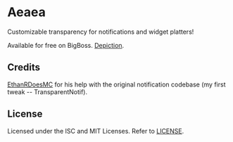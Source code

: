 # Aeaea
Customizable transparency for notifications and widget platters!

Available for free on BigBoss. [Depiction](https://moreinfo.thebigboss.org/moreinfo/depiction.php?file=aeaeaDp).

## Credits
[EthanRDoesMC](https://twitter.com/EthanRDoesMC_) for his help with the original notification codebase (my first tweak -- TransparentNotif).

## License
Licensed under the ISC and MIT Licenses. Refer to [LICENSE](LICENSE).
